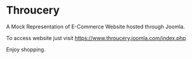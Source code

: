 # Throucery
A Mock Representation of E-Commerce Website hosted through Joomla.

To access website just visit https://www.throucery.joomla.com/index.php

Enjoy shopping.
